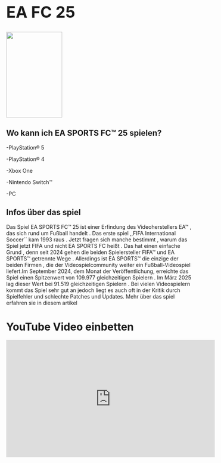 <h1>
<h1 style="font-size:300%;">EA FC 25</h1>
<img src="https://github.com/user-attachments/assets/9d7e64b0-6b9a-4e72-bf57-2285eeea5a5b" width="150" height="230">


<h2>Wo kann ich EA SPORTS FC™ 25 spielen?</h2>
<p>-PlayStation® 5
<p>-PlayStation® 4</p>
<p>-Xbox One</p>
<p>-Nintendo Switch™</p>
<p>-PC</p>



<h2>Infos über das spiel</h2>
<p>Das Spiel EA SPORTS FC™ 25 ist einer Erfindung des Videoherstellers EA™ , das sich rund um Fußball handelt . Das erste spiel ,,FIFA International Soccer´´ kam 1993 raus . Jetzt fragen sich manche bestimmt , warum das Spiel jetzt FIFA und nicht EA SPORTS FC heißt . Das hat einen einfache Grund , denn seit 2024 gehen die beiden Spielersteller FIFA™ und EA SPORTS™ getrennte Wege . Allerdings ist EA SPORTS™ die einzige der beiden Firmen , die der Videospielcommunity weiter ein Fußball-Videospiel liefert.Im September 2024, dem Monat der Veröffentlichung, erreichte das Spiel einen Spitzenwert von 109.977 gleichzeitigen Spielern . Im März 2025 lag dieser Wert bei 91.519 gleichzeitigen Spielern . Bei vielen Videospielern kommt das Spiel sehr gut an jedoch liegt es auch oft in der Kritik durch Spielfehler und schlechte Patches und Updates. Mehr über das spiel erfahren sie in diesem artikel</p>

<body>
  <h1>YouTube Video einbetten</h1>
    <iframe width="560" height="315" 
    src="https://www.youtube.com/embed/dQw4w9WgXcQ" 
    title="YouTube Video" frameborder="0" 
    allowfullscreen>
 </iframe>



